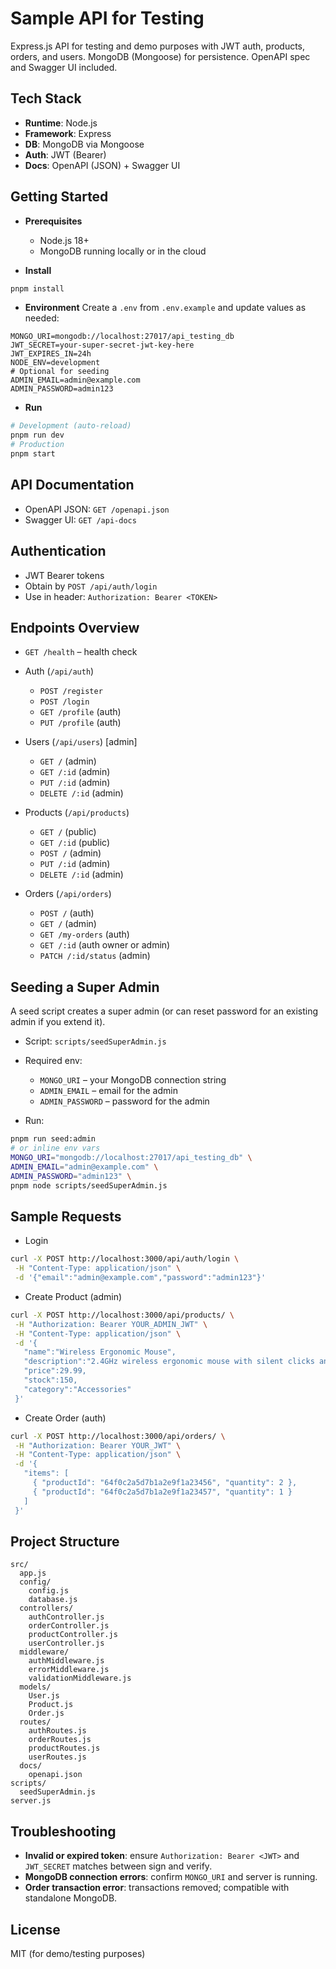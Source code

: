 # Sample API for Testing

Express.js API for testing and demo purposes with JWT auth, products, orders, and users. MongoDB (Mongoose) for persistence. OpenAPI spec and Swagger UI included.

## Tech Stack

- **Runtime**: Node.js
- **Framework**: Express
- **DB**: MongoDB via Mongoose
- **Auth**: JWT (Bearer)
- **Docs**: OpenAPI (JSON) + Swagger UI

## Getting Started

- **Prerequisites**

  - Node.js 18+
  - MongoDB running locally or in the cloud

- **Install**

```bash
pnpm install
```

- **Environment**
  Create a `.env` from `.env.example` and update values as needed:

```env
MONGO_URI=mongodb://localhost:27017/api_testing_db
JWT_SECRET=your-super-secret-jwt-key-here
JWT_EXPIRES_IN=24h
NODE_ENV=development
# Optional for seeding
ADMIN_EMAIL=admin@example.com
ADMIN_PASSWORD=admin123
```

- **Run**

```bash
# Development (auto-reload)
pnpm run dev
# Production
pnpm start
```

## API Documentation

- OpenAPI JSON: `GET /openapi.json`
- Swagger UI: `GET /api-docs`

## Authentication

- JWT Bearer tokens
- Obtain by `POST /api/auth/login`
- Use in header: `Authorization: Bearer <TOKEN>`

## Endpoints Overview

- `GET /health` – health check

- Auth (`/api/auth`)

  - `POST /register`
  - `POST /login`
  - `GET /profile` (auth)
  - `PUT /profile` (auth)

- Users (`/api/users`) [admin]

  - `GET /` (admin)
  - `GET /:id` (admin)
  - `PUT /:id` (admin)
  - `DELETE /:id` (admin)

- Products (`/api/products`)

  - `GET /` (public)
  - `GET /:id` (public)
  - `POST /` (admin)
  - `PUT /:id` (admin)
  - `DELETE /:id` (admin)

- Orders (`/api/orders`)
  - `POST /` (auth)
  - `GET /` (admin)
  - `GET /my-orders` (auth)
  - `GET /:id` (auth owner or admin)
  - `PATCH /:id/status` (admin)

## Seeding a Super Admin

A seed script creates a super admin (or can reset password for an existing admin if you extend it).

- Script: `scripts/seedSuperAdmin.js`
- Required env:

  - `MONGO_URI` – your MongoDB connection string
  - `ADMIN_EMAIL` – email for the admin
  - `ADMIN_PASSWORD` – password for the admin

- Run:

```bash
pnpm run seed:admin
# or inline env vars
MONGO_URI="mongodb://localhost:27017/api_testing_db" \
ADMIN_EMAIL="admin@example.com" \
ADMIN_PASSWORD="admin123" \
pnpm node scripts/seedSuperAdmin.js
```

## Sample Requests

- Login

```bash
curl -X POST http://localhost:3000/api/auth/login \
 -H "Content-Type: application/json" \
 -d '{"email":"admin@example.com","password":"admin123"}'
```

- Create Product (admin)

```bash
curl -X POST http://localhost:3000/api/products/ \
 -H "Authorization: Bearer YOUR_ADMIN_JWT" \
 -H "Content-Type: application/json" \
 -d '{
   "name":"Wireless Ergonomic Mouse",
   "description":"2.4GHz wireless ergonomic mouse with silent clicks and 1600 DPI.",
   "price":29.99,
   "stock":150,
   "category":"Accessories"
 }'
```

- Create Order (auth)

```bash
curl -X POST http://localhost:3000/api/orders/ \
 -H "Authorization: Bearer YOUR_JWT" \
 -H "Content-Type: application/json" \
 -d '{
   "items": [
     { "productId": "64f0c2a5d7b1a2e9f1a23456", "quantity": 2 },
     { "productId": "64f0c2a5d7b1a2e9f1a23457", "quantity": 1 }
   ]
 }'
```

## Project Structure

```
src/
  app.js
  config/
    config.js
    database.js
  controllers/
    authController.js
    orderController.js
    productController.js
    userController.js
  middleware/
    authMiddleware.js
    errorMiddleware.js
    validationMiddleware.js
  models/
    User.js
    Product.js
    Order.js
  routes/
    authRoutes.js
    orderRoutes.js
    productRoutes.js
    userRoutes.js
  docs/
    openapi.json
scripts/
  seedSuperAdmin.js
server.js
```

## Troubleshooting

- **Invalid or expired token**: ensure `Authorization: Bearer <JWT>` and `JWT_SECRET` matches between sign and verify.
- **MongoDB connection errors**: confirm `MONGO_URI` and server is running.
- **Order transaction error**: transactions removed; compatible with standalone MongoDB.

## License

MIT (for demo/testing purposes)
